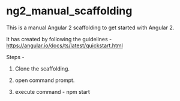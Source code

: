 # ng2_manual_scaffolding

This is a manual Angular 2 scaffolding to get started with Angular 2.

It has created by following the guidelines - https://angular.io/docs/ts/latest/quickstart.html


Steps - 

1) Clone the scaffolding.

2) open command prompt.

3) execute command - npm start
